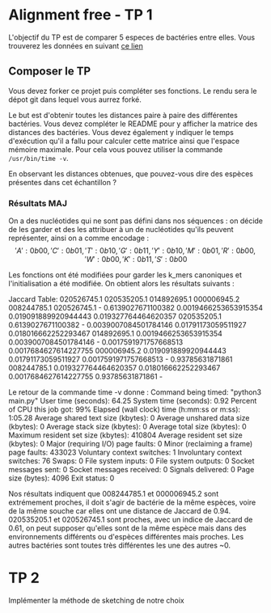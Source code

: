 

# Alignment free - TP 1

L'objectif du TP est de comparer 5 especes de bactéries entre elles.
Vous trouverez les données en suivant [ce lien](https://we.tl/t-ACiDxJko7s)

## Composer le TP

Vous devez forker ce projet puis compléter ses fonctions.
Le rendu sera le dépot git dans lequel vous aurrez forké.

Le but est d'obtenir toutes les distances paire à paire des différentes bactéries.
Vous devez compléter le README pour y afficher la matrice des distances des bactéries.
Vous devez également y indiquer le temps d'exécution qu'il a fallu pour calculer cette matrice ainsi que l'espace mémoire maximale. Pour cela vous pouvez utiliser la commande ```/usr/bin/time -v```.

En observant les distances obtenues, que pouvez-vous dire des espèces présentes dans cet échantillon ?

### Résultats MAJ ###
On a des nucléotides qui ne sont pas défini dans nos séquences : on décide de les garder et des les attribuer à un de nucléotides qu'ils peuvent représenter, ainsi on a comme encodage :
$${'A':0b00,'C':0b01,'T':0b10,'G':0b11,'Y':0b10,'M':0b01,'R':0b00,'W':0b00,'K':0b11,'S':0b00}$$

Les fonctions ont été modifiées pour garder les k_mers canoniques et l'initialisation a été modifiée. On obtient alors les résultats suivants :

Jaccard Table:
	 020526745.1	 020535205.1	 014892695.1	 000006945.2	 008244785.1
020526745.1	 -	 0.6139027671100382	 0.0019466253653915354	 0.019091889920944443	 0.019327764464620357
020535205.1	 0.6139027671100382	 -	 0.0039007084501784146	 0.01791173059511927	 0.018016662252293467
014892695.1	 0.0019466253653915354	 0.0039007084501784146	 -	 0.0017591971757668513	 0.0017684627614227755
000006945.2	 0.019091889920944443	 0.01791173059511927	 0.0017591971757668513	 -	 0.93785631871861
008244785.1	 0.019327764464620357	 0.018016662252293467	 0.0017684627614227755	 0.93785631871861	 -

Le retour de la commande time -v donne :
Command being timed: "python3 main.py"
        User time (seconds): 64.25
        System time (seconds): 0.92
        Percent of CPU this job got: 99%
        Elapsed (wall clock) time (h:mm:ss or m:ss): 1:05.28
        Average shared text size (kbytes): 0
        Average unshared data size (kbytes): 0
        Average stack size (kbytes): 0
        Average total size (kbytes): 0
        Maximum resident set size (kbytes): 410804
        Average resident set size (kbytes): 0
        Major (requiring I/O) page faults: 0
        Minor (reclaiming a frame) page faults: 433023
        Voluntary context switches: 1
        Involuntary context switches: 76
        Swaps: 0
        File system inputs: 0
        File system outputs: 0
        Socket messages sent: 0
        Socket messages received: 0
        Signals delivered: 0
        Page size (bytes): 4096
        Exit status: 0


Nos résultats indiquent que 008244785.1 et 000006945.2 sont extrémement proches, il doit s'agir de bactérie de la même espèces, voire de la même souche car elles ont une distance de Jaccard de 0.94.
020535205.1 et 020526745.1 sont proches, avec un indice de Jaccard de 0.61, on peut supposer qu'elles sont de la même espèce mais dans des environnements différents ou d'espèces différentes mais proches.
Les autres bactéries sont toutes très différentes les une des autres ~0.

# TP 2
Implémenter la méthode de sketching de notre choix




